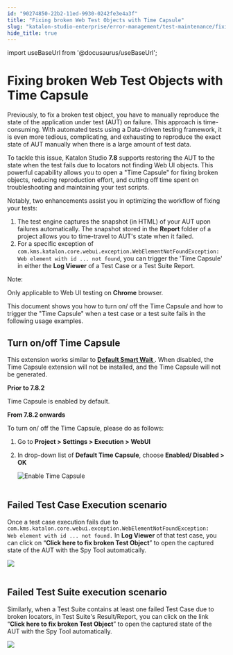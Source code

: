 ```yaml
---
id: "90274850-22b2-11ed-9930-0242fe3e4a3f"
title: "Fixing broken Web Test Objects with Time Capsule"
slug: "katalon-studio-enterprise/error-management/test-maintenance/fixing-broken-web-test-objects-with-time-capsule"
hide_title: true
---
```

import useBaseUrl from '@docusaurus/useBaseUrl';


# <a id="id" class="anchor_top_offset"/><a id="ariaid-title1" class="anchor_top_offset"/>Fixing broken Web Test Objects with Time Capsule

<p xmlns="http://www.w3.org/1999/xhtml" className="p">Previously, to fix a broken test object, you have to manually   reproduce the state of the application under test (AUT) on failure.   This approach is time-consuming. With automated tests using a   Data-driven testing framework, it is even more tedious,   complicating, and exhausting to reproduce the exact state of AUT   manually when there is a large amount of test data.</p> 
<p xmlns="http://www.w3.org/1999/xhtml" className="p">To tackle this issue, Katalon Studio <strong className="ph b">7.8</strong>   supports restoring the AUT to the state when the test fails due to   locators not finding Web UI objects. This powerful capability   allows you to open a "Time Capsule" for fixing broken objects,   reducing reproduction effort, and cutting off time spent on   troubleshooting and maintaining your test scripts.</p> 
<p xmlns="http://www.w3.org/1999/xhtml" className="p">Notably, two enhancements assist you in optimizing the workflow   of fixing your tests:</p> 
<ol xmlns="http://www.w3.org/1999/xhtml" className="ol"><li className="li">The test engine captures the snapshot (in HTML) of your AUT     upon failures automatically. The snapshot stored in the     <strong className="ph b">Report</strong> folder of a project allows you to     time-travel to AUT's state when it failed.</li><li className="li">For a specific exception of     <code className="ph codeph">com.kms.katalon.core.webui.exception.WebElementNotFoundException:       Web element with id ... not found</code>, you can trigger the 'Time     Capsule' in either the <strong className="ph b">Log Viewer</strong> of a Test Case     or a Test Suite Report.</li></ol> 
<div xmlns="http://www.w3.org/1999/xhtml" className="note note note_note"><span className="note__title">Note:</span> 
  <p className="p">Only applicable to Web UI testing on <strong className="ph b">Chrome</strong>
    browser.</p>
</div>
<p xmlns="http://www.w3.org/1999/xhtml" className="p">This document shows you how to turn on/ off the Time Capsule and   how to trigger the "Time Capsule" when a test case or a test suite   fails in the following usage examples.</p> 

## <a id="id_1" class="anchor_top_offset"/>Turn on/off Time Capsule

<p xmlns="http://www.w3.org/1999/xhtml" className="p">This extension works similar to <a className="xref j-external-link" href="https://docs.katalon.com/katalon-studio/docs/webui-smartwait.html#temporarily-turn-off-smart-wait" target="_blank">     <strong className="ph b">Default       Smart Wait</strong>   </a>. When disabled, the Time Capsule extension   will not be installed, and the Time Capsule will not be   generated.</p> 
<p xmlns="http://www.w3.org/1999/xhtml" className="p">   <strong className="ph b">Prior to 7.8.2</strong> </p> 
<p xmlns="http://www.w3.org/1999/xhtml" className="p">Time Capsule is enabled by default.</p> 
<p xmlns="http://www.w3.org/1999/xhtml" className="p">   <strong className="ph b">From 7.8.2 onwards</strong> </p> 
<p xmlns="http://www.w3.org/1999/xhtml" className="p">To turn on/ off the Time Capsule, please do as follows:</p> 
<ol xmlns="http://www.w3.org/1999/xhtml" className="ol"><li className="li">     <p className="p">Go to <strong className="ph b">Project &gt; Settings &gt; Execution &gt;         WebUI</strong>     </p>   </li><li className="li">     <p className="p">In drop-down list of <strong className="ph b">Default Time Capsule</strong>,       choose <strong className="ph b">Enabled/ Disabled &gt; OK</strong>     </p>     <p className="p">       <img className="image" src={useBaseUrl("https://github.com/katalon-studio/docs-images/raw/master/katalon-studio/docs/execution-settings/KS-PRJ-Time-capsule.png")} alt="Enable Time Capsule" /><br /><br />     </p>   </li></ol> 

## <a id="id_2" class="anchor_top_offset"/>Failed Test Case Execution scenario

<p xmlns="http://www.w3.org/1999/xhtml" className="p">Once a test case execution fails due to   <code className="ph codeph">com.kms.katalon.core.webui.exception.WebElementNotFoundException:     Web element with id ... not found.</code> In <strong className="ph b">Log     Viewer</strong> of that test case, you can click on   “<strong className="ph b">Click here to fix broken Test Object</strong>”   to open the captured state of the AUT with the Spy Tool   automatically.</p> 
<p xmlns="http://www.w3.org/1999/xhtml" className="p">   <img className="image" src={useBaseUrl("https://github.com/katalon-studio/docs-images/raw/master/katalon-studio/docs/time-capsule/test-case-fail.gif")} /><br /><br /> </p> 
    

## <a id="id_3" class="anchor_top_offset"/>Failed Test Suite execution scenario

    
      
<p xmlns="http://www.w3.org/1999/xhtml" className="p">Similarly, when a Test Suite contains at least one failed Test   Case due to broken locators, in Test Suite's Result/Report, you can   click on the link “<strong className="ph b">Click here to fix broken Test     Object</strong>” to open the captured state of the AUT with   the Spy Tool automatically.</p> 
      
<p xmlns="http://www.w3.org/1999/xhtml" className="p">   <img className="image" src={useBaseUrl("https://github.com/katalon-studio/docs-images/raw/master/katalon-studio/docs/time-capsule/test-suite-fail.gif")} /><br /><br /> </p> 
    
  
